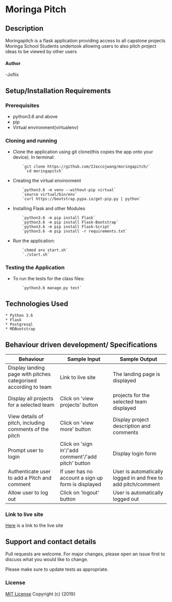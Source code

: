 # Moringa Pitch

## Description

Moringapitch is a flask application providing access to all capstone projects Moringa School Students undertook allowing users to also pitch project ideas to be viewed by other users

#### Author

 -Joflix


## Setup/Installation Requirements

### Prerequisites

- python3.6 and above
- pip
- Virtual environment(virtualenv)

### Cloning and running

- Clone the application using git clone(this copies the app onto your device). In terminal:

          `git clone https://github.com/IJaccojwang/moringapitch/`
           `cd moringapitch`

- Creating the virtual environment

          `python3.6 -m venv --without-pip virtual`
          `source virtual/bin/env`
          `curl https://bootstrap.pypa.io/get-pip.py | python`

- Installing Flask and other Modules

          `python3.6 -m pip install Flask`
          `python3.6 -m pip install Flask-Bootstrap`
          `python3.6 -m pip install Flask-Script`
          `python3.6 -m pip install -r requirements.txt`

- Run the application:

          `chmod a+x start.sh`
          `./start.sh`

### Testing the Application

- To run the tests for the class files:

          `python3.6 manage.py test`

## Technologies Used

```
* Python 3.6
* Flask
* Postgresql
* MDBootstrap
```

## Behaviour driven development/ Specifications

| Behaviour                                                         | Sample Input                                        | Sample Output                                                 |
| ----------------------------------------------------------------- | --------------------------------------------------- | ------------------------------------------------------------- |
| Display landing page with pitches categorised according to team | Link to live site                                   | The landing page is displayed                                 |
| Display all projects for a selected team                        | Click on 'view projects' button                     | projects for the selected team displayed                    |
| View details of pitch, including comments of the pitch            | Click on 'view more' button                         | Display project description and comments                      |
| Prompt user to login                                              | Click on 'sign in'/'add comment'/'add pitch' button | Display login form                                            |
| Authenticate user to add a Pitch and comment                      | If user has no account a sign up form is displayed  | User is automatically logged in and free to add pitch/comment |
| Allow user to log out                                             | Click on 'logout' button                            | User is automatically logged out                              |

### Link to live site

[Here](https://github.com/JOFLIX/pitcher) is a link to the live site

## Support and contact details

Pull requests are welcome. For major changes, please open an issue first to discuss what you would like to change.

Please make sure to update tests as appropriate.

### License

[MIT License](https://choosealicense.com/licenses/mit/)
Copyright (c) {2019}
